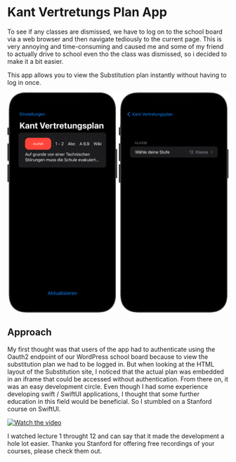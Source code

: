# Kant Vertretungs Plan App

To see if any classes are dismissed, we have to log on to the school board via a web browser and then navigate tediously to the current page. This is very annoying and time-consuming and caused me and some of my friend to actually drive to school even tho the class was dismissed, so i decided to make it a bit easier.

This app allows you to view the Substitution plan instantly without having to log in once.

<section>
  <img src="images/View-1.png" width="250"/>
  <img src="images/View-2.png" width="250"/> 
</section>

## Approach

My first thought was that users of the app had to authenticate using the Oauth2 endpoint of our WordPress school board because to view the substitution plan we had to be logged in. But when looking at the HTML layout of the Substitution site, I noticed that the actual plan was embedded in an iframe that could be accessed without authentication. From there on, it was an easy development circle. Even though I had some experience developing swift / SwiftUI applications, I thought that some further education in this field would be beneficial. So I stumbled on a Stanford course on SwiftUI.

[![Watch the video](https://img.youtube.com/vi/bqu6BquVi2M/maxresdefault.jpg)](https://youtu.be/bqu6BquVi2M)

I watched lecture 1 throught 12 and can say that it made the development a hole lot easier. Thanke you Stanford for offering free recordings of your courses, please check them out.